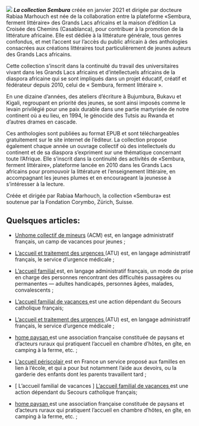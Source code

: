 ![](/img/sembura.png)  **_La collection Sembura_** créée en janvier 2021 et dirigée par docteure Rabiaa Marhouch est née de la collaboration entre la plateforme «Sembura, ferment littéraire» des Grands Lacs africains et la maison d’édition La Croisée des Chemins (Casablanca), pour contribuer à la promotion de la littérature africaine. Elle est dédiée à la littérature générale, tous genres confondus, et met l’accent sur l’accès du public africain à des anthologies consacrées aux créations littéraires tout particulièrement de jeunes auteurs des Grands Lacs africains. 

Cette collection s’inscrit dans la continuité du travail des universitaires vivant dans les Grands Lacs africains et d’intellectuels africains de la diaspora africaine qui se sont impliqués dans un projet éducatif, créatif et fédérateur depuis 2010, celui de « Sembura, ferment littéraire ». 

En une dizaine d’années, des ateliers d’écriture à Bujumbura, Bukavu et Kigali, regroupant en priorité des jeunes, se sont ainsi imposés comme le levain privilégié pour une paix durable dans une partie martyrisée de notre continent où a eu lieu, en 1994, le génocide des Tutsis au Rwanda et d’autres drames en cascade. 

Ces anthologies sont publiées au format EPUB et sont téléchargeables gratuitement sur le site internet de l’éditeur. La collection propose également chaque année un ouvrage collectif où des intellectuels du continent et de sa diaspora s’expriment sur une thématique concernant toute l’Afrique. Elle s’inscrit dans la continuité des activités de «Sembura, ferment littéraire», plateforme lancée en 2010 dans les Grands Lacs africains pour promouvoir la littérature et l’enseignement littéraire, en accompagnant les jeunes plumes et en encourageant la jeunesse à s’intéresser à la lecture.

Créée et dirigée par Rabiaa Marhouch, la collection «Sembura» est soutenue par la Fondation Corymbo, Zürich, Suisse.

## Quelsques articles:

* [ Unhome collectif de mineurs](https://fr.wikipedia.org/wiki/Accueil_collectif_de_mineurs) (ACM) est, en langage administratif français, un camp de vacances pour jeunes ;

* [ L’accueil et traitement des urgences ](https://fr.wikipedia.org/wiki/Accueil_et_traitement_des_urgences) (ATU) est, en langage administratif français, le service d’urgence médicale ;

* [ L’accueil familial ](https://fr.wikipedia.org/wiki/Accueil_familial) est, en langage administratif français, un mode de prise en charge des personnes rencontrant des difficultés passagères ou permanentes — adultes handicapés, personnes âgées, malades, convalescents ;

* [ L’accueil familial de vacances  ](https://fr.wikipedia.org/wiki/Accueil_et_traitement_des_urgences) est une action dépendant du Secours catholique français;

* [ L’accueil et traitement des urgences ](https://fr.wikipedia.org/wiki/Accueil_familial_de_vacances) (ATU) est, en langage administratif français, le service d’urgence médicale ;

* [home paysan  ](https://fr.wikipedia.org/wiki/Accueil_paysan) est une association française constituée de paysans et d’acteurs ruraux qui pratiquent l’accueil en chambre d’hôtes, en gîte, en camping à la ferme, etc. ;

* [ L’accueil périscolair ](https://fr.wikipedia.org/wiki/Accueil_paysan) est en France un service proposé aux familles en lien à l’école, et qui a pour but notamment l’aide aux devoirs, ou la garderie des enfants dont les parents travaillent tard ;


* [ L’accueil familial de vacances  ] [ L’accueil familial de vacances  ](https://fr.wikipedia.org/wiki/Accueil_et_traitement_des_urgences) est une action dépendant du Secours catholique français;

* [home paysan  ](https://fr.wikipedia.org/wiki/Accueil_paysan) est une association française constituée de paysans et d’acteurs ruraux qui pratiquent l’accueil en chambre d’hôtes, en gîte, en camping à la ferme, etc. ;